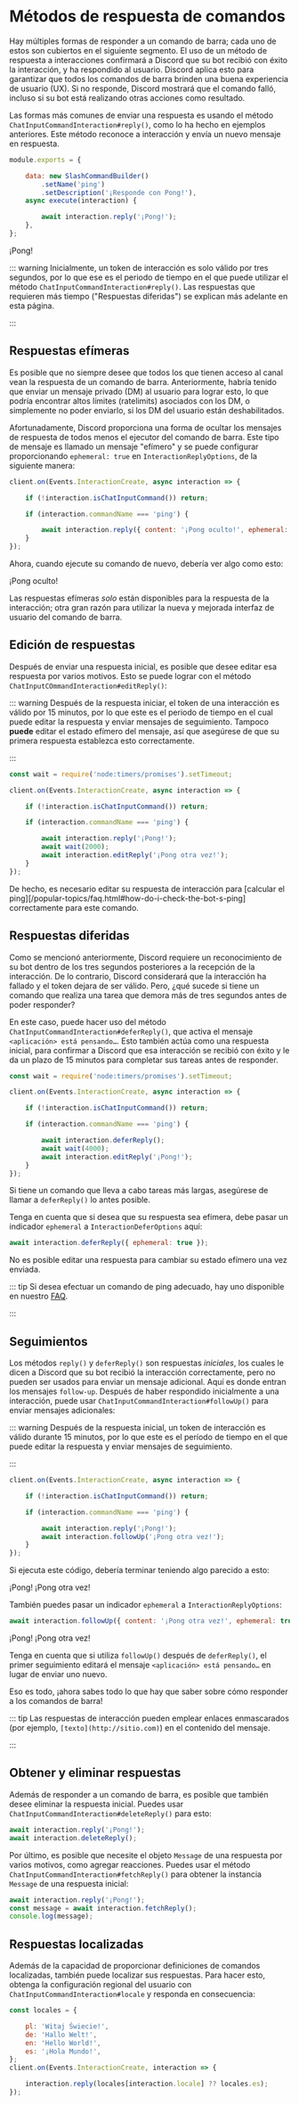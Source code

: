 # Métodos de respuesta de comandos

Hay múltiples formas de responder a un comando de barra; cada uno de estos son cubiertos en el siguiente segmento. El uso de un método de respuesta a interacciones confirmará a Discord que su bot recibió con éxito la interacción, y ha respondido al usuario. Discord aplica esto para garantizar que todos los comandos de barra brinden una buena experiencia de usuario (UX). Si no responde, Discord mostrará que el comando falló, incluso si su bot está realizando otras acciones como resultado.

Las formas más comunes de enviar una respuesta es usando el método `ChatInputCommandInteraction#reply()`, como lo ha hecho en ejemplos anteriores. Este método reconoce a interacción y envía un nuevo mensaje en respuesta.

```js {6}
module.exports = {

	data: new SlashCommandBuilder()
		.setName('ping')
		.setDescription('¡Responde con Pong!'),
	async execute(interaction) {

		await interaction.reply('¡Pong!');
	},
};
```

<DiscordMessages>
	<DiscordMessage profile="bot">
		<template #interactions>
			<DiscordInteraction profile="user" :command="true">ping</DiscordInteraction>
		</template>
		¡Pong!
	</DiscordMessage>
</DiscordMessages>

::: warning
Inicialmente, un token de interacción es solo válido por tres segundos, por lo que ese es el periodo de tiempo en el que puede utilizar el método `ChatInputCommandInteraction#reply()`. Las respuestas que requieren más tiempo ("Respuestas diferidas") se explican más adelante en esta página.

:::

## Respuestas efímeras

Es posible que no siempre desee que todos los que tienen acceso al canal vean la respuesta de un comando de barra. Anteriormente, habría tenido que enviar un mensaje privado (DM) al usuario para lograr esto, lo que podría encontrar altos límites (ratelimits) asociados con los DM, o simplemente no poder enviarlo, si los DM del usuario están deshabilitados.

Afortunadamente, Discord proporciona una forma de ocultar los mensajes de respuesta de todos menos el ejecutor del comando de barra. Este tipo de mensaje es llamado un mensaje "efímero" y se puede configurar proporcionando `ephemeral: true` en `InteractionReplyOptions`, de la siguiente manera:

```js {5}
client.on(Events.InteractionCreate, async interaction => {

	if (!interaction.isChatInputCommand()) return;

	if (interaction.commandName === 'ping') {

		await interaction.reply({ content: '¡Pong oculto!', ephemeral: true });
	}
});
```

Ahora, cuando ejecute su comando de nuevo, debería ver algo como esto:

<DiscordMessages>
	<DiscordMessage profile="bot">
		<template #interactions>
			<DiscordInteraction
				profile="user"
				:command="true"
				:ephemeral="true"
			>ping</DiscordInteraction>
		</template>
		¡Pong oculto!
	</DiscordMessage>
</DiscordMessages>

Las respuestas efímeras *solo* están disponibles para la respuesta de la interacción; otra gran razón para utilizar la nueva y mejorada interfaz de usuario del comando de barra.

## Edición de respuestas

Después de enviar una respuesta inicial, es posible que desee editar esa respuesta por varios motivos. Esto se puede lograr con el método `ChatInputCOmmandInteraction#editReply()`: 

::: warning
Después de la respuesta iniciar, el token de una interacción es válido por 15 minutos, por lo que este es el periodo de tiempo en el cual puede editar la respuesta y enviar mensajes de seguimiento. Tampoco **puede** editar el estado efímero del mensaje, así que asegúrese de que su primera respuesta establezca esto correctamente.

:::

```js {1,8-9}
const wait = require('node:timers/promises').setTimeout;

client.on(Events.InteractionCreate, async interaction => {

	if (!interaction.isChatInputCommand()) return;

	if (interaction.commandName === 'ping') {

		await interaction.reply('¡Pong!');
		await wait(2000);
		await interaction.editReply('¡Pong otra vez!');
	}
});
```

De hecho, es necesario editar su respuesta de interacción para [calcular el ping][/popular-topics/faq.html#how-do-i-check-the-bot-s-ping] correctamente para este comando.

## Respuestas diferidas

Como se mencionó anteriormente, Discord requiere un reconocimiento de su bot dentro de los tres segundos posteriores a la recepción de la interacción. De lo contrario, Discord considerará que la interacción ha fallado y el token dejara de ser válido. Pero, ¿qué sucede si tiene un comando que realiza una tarea que demora más de tres segundos antes de poder responder?

En este caso, puede hacer uso del método `ChatInputCommandInteraction#deferReply()`, que activa el mensaje `<aplicación> está pensando…`. Esto también actúa como una respuesta inicial, para confirmar a Discord que esa interacción se recibió con éxito y le da un plazo de 15 minutos para completar sus tareas antes de responder.
<!--- TODO: Thinking... message, once available in components -->

```js {7-9}
const wait = require('node:timers/promises').setTimeout;

client.on(Events.InteractionCreate, async interaction => {

	if (!interaction.isChatInputCommand()) return;

	if (interaction.commandName === 'ping') {

		await interaction.deferReply();
		await wait(4000);
		await interaction.editReply('¡Pong!');
	}
});
```

Si tiene un comando que lleva a cabo tareas más largas, asegúrese de llamar a `deferReply()` lo antes posible.

Tenga en cuenta que si desea que su respuesta sea efímera, debe pasar un indicador `ephemeral` a `InteractionDeferOptions` aquí:

<!-- eslint-skip -->

```js
await interaction.deferReply({ ephemeral: true });
```

No es posible editar una respuesta para cambiar su estado efímero una vez enviada.

::: tip
Si desea efectuar un comando de ping adecuado, hay uno disponible en nuestro [FAQ](/popular-topics/faq.md#how-do-i-check-the-bot-s-ping).

:::

## Seguimientos

Los métodos `reply()` y `deferReply()` son respuestas *iniciales*, los cuales le dicen a Discord que su bot recibió la interacción correctamente, pero no pueden ser usados para enviar un mensaje adicional. Aquí es donde entran los mensajes `follow-up`. Después de haber respondido inicialmente a una interacción, puede usar `ChatInputCommandInteraction#followUp()` para enviar mensajes adicionales:

::: warning
Después de la respuesta inicial, un token de interacción es válido durante 15 minutos, por lo que este es el período de tiempo en el que puede editar la respuesta y enviar mensajes de seguimiento.

:::

```js {6}
client.on(Events.InteractionCreate, async interaction => {

	if (!interaction.isChatInputCommand()) return;

	if (interaction.commandName === 'ping') {

		await interaction.reply('¡Pong!');
		await interaction.followUp('¡Pong otra vez!');
	}
});
```

Si ejecuta este código, debería terminar teniendo algo parecido a esto:

<DiscordMessages>
	<DiscordMessage profile="bot">
		<template #interactions>
			<DiscordInteraction profile="user" :command="true">ping</DiscordInteraction>
		</template>
		¡Pong!
	</DiscordMessage>
	<DiscordMessage profile="bot">
		<template #interactions>
			<DiscordInteraction profile="bot">¡Pong!</DiscordInteraction>
		</template>
		¡Pong otra vez!
	</DiscordMessage>
</DiscordMessages>

También puedes pasar un indicador `ephemeral` a `InteractionReplyOptions`:

<!-- eslint-skip -->

```js
await interaction.followUp({ content: '¡Pong otra vez!', ephemeral: true });
```

<DiscordMessages>
	<DiscordMessage profile="bot">
		<template #interactions>
			<DiscordInteraction profile="user" :command="true">ping</DiscordInteraction>
		</template>
		¡Pong!
	</DiscordMessage>
	<DiscordMessage profile="bot">
		<template #interactions>
			<DiscordInteraction profile="bot" :ephemeral="true">¡Pong!</DiscordInteraction>
		</template>
		¡Pong otra vez!
	</DiscordMessage>
</DiscordMessages>

Tenga en cuenta que si utiliza `followUp()` después de `deferReply()`, el primer seguimiento editará el mensaje `<aplicación> está pensando…` en lugar de enviar uno nuevo.

Eso es todo, ¡ahora sabes todo lo que hay que saber sobre cómo responder a los comandos de barra!

::: tip
Las respuestas de interacción pueden emplear enlaces enmascarados (por ejemplo, `[texto](http://sitio.com)`) en el contenido del mensaje.

:::

## Obtener y eliminar respuestas

Además de responder a un comando de barra, es posible que también desee eliminar la respuesta inicial. Puedes usar `ChatInputCommandInteraction#deleteReply()` para esto:

<!-- eslint-skip -->

```js {2}
await interaction.reply('¡Pong!');
await interaction.deleteReply();
```

Por último, es posible que necesite el objeto `Message` de una respuesta por varios motivos, como agregar reacciones. Puedes usar el método `ChatInputCommandInteraction#fetchReply()` para obtener la instancia `Message` de una respuesta inicial:

<!-- eslint-skip -->

```js
await interaction.reply('¡Pong!');
const message = await interaction.fetchReply();
console.log(message);
```

## Respuestas localizadas

Además de la capacidad de proporcionar definiciones de comandos localizadas, también puede localizar sus respuestas. Para hacer esto, obtenga la configuración regional del usuario con `ChatInputCommandInteraction#locale` y responda en consecuencia:

```js
const locales = {

	pl: 'Witaj Świecie!',
	de: 'Hallo Welt!',
	en: 'Hello World!',
	es: '¡Hola Mundo!',
};
client.on(Events.InteractionCreate, interaction => {

	interaction.reply(locales[interaction.locale] ?? locales.es);
});
```

